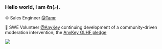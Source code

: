 ### Hello world, I am ℓn(ℯ).

⚙️ Sales Engineer [@Tamr](https://www.tamr.com/)

🧩 SWE Volunteer [@AnyKey](https://anykey.org/) continuing development of a community-driven moderation intervention, the [AnyKey GLHF pledge](https://anykey.org/en/pledge)

![](https://media.giphy.com/media/bcKmIWkUMCjVm/giphy.gif)
